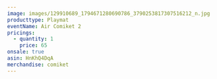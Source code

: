 ```yaml
---
image: images/129910689_1794671280690786_3790253817307516212_n.jpg
producttype: Playmat
eventName: Air Comiket 2
pricings:
  - quantity: 1
    price: 65
onsale: true
asin: HnKhQ4DqA
merchandise: comiket
---
```


